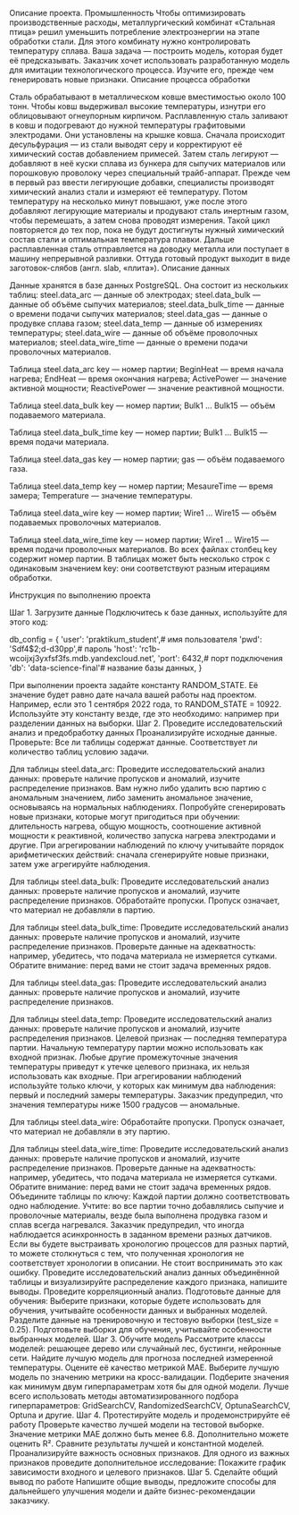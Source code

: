 Описание проекта. Промышленность
Чтобы оптимизировать производственные расходы, металлургический комбинат «Стальная птица» решил уменьшить потребление электроэнергии на этапе обработки стали. Для этого комбинату нужно контролировать температуру сплава. Ваша задача — построить модель, которая будет её предсказывать. Заказчик хочет использовать разработанную модель для имитации технологического процесса. Изучите его, прежде чем генерировать новые признаки.
Описание процесса обработки

Сталь обрабатывают в металлическом ковше вместимостью около 100 тонн. Чтобы ковш выдерживал высокие температуры, изнутри его облицовывают огнеупорным кирпичом. Расплавленную сталь заливают в ковш и подогревают до нужной температуры графитовыми электродами. Они установлены на крышке ковша.
Сначала происходит десульфурация — из стали выводят серу и корректируют её химический состав добавлением примесей. Затем сталь легируют — добавляют в неё куски сплава из бункера для сыпучих материалов или порошковую проволоку через специальный трайб-аппарат.
Прежде чем в первый раз ввести легирующие добавки, специалисты производят химический анализ стали и измеряют её температуру. Потом температуру на несколько минут повышают, уже после этого добавляют легирующие материалы и продувают сталь инертным газом, чтобы перемешать, а затем снова проводят измерения. Такой цикл повторяется до тех пор, пока не будут достигнуты нужный химический состав стали и оптимальная температура плавки.
Дальше расплавленная сталь отправляется на доводку металла или поступает в машину непрерывной разливки. Оттуда готовый продукт выходит в виде заготовок-слябов (англ. slab, «плита»).
Описание данных

Данные хранятся в базе данных PostgreSQL. Она состоит из нескольких таблиц:
steel.data_arc — данные об электродах;
steel.data_bulk — данные об объёме сыпучих материалов;
steel.data_bulk_time — данные о времени подачи сыпучих материалов;
steel.data_gas — данные о продувке сплава газом;
steel.data_temp — данные об измерениях температуры;
steel.data_wire — данные об объёме проволочных материалов;
steel.data_wire_time — данные о времени подачи проволочных материалов.

Таблица steel.data_arc
key — номер партии;
BeginHeat — время начала нагрева;
EndHeat — время окончания нагрева;
ActivePower — значение активной мощности;
ReactivePower — значение реактивной мощности.

Таблица steel.data_bulk
key — номер партии;
Bulk1 … Bulk15 — объём подаваемого материала.

Таблица steel.data_bulk_time
key — номер партии;
Bulk1 … Bulk15 — время подачи материала.

Таблица steel.data_gas
key — номер партии;
gas — объём подаваемого газа.

Таблица steel.data_temp
key — номер партии;
MesaureTime — время замера;
Temperature — значение температуры.

Таблица steel.data_wire
key — номер партии;
Wire1 … Wire15 — объём подаваемых проволочных материалов.

Таблица steel.data_wire_time
key — номер партии;
Wire1 … Wire15 — время подачи проволочных материалов.
Во всех файлах столбец key содержит номер партии. В таблицах может быть несколько строк с одинаковым значением key: они соответствуют разным итерациям обработки.

Инструкция по выполнению проекта

Шаг 1. Загрузите данные
Подключитесь к базе данных, используйте для этого код:

db_config = {
'user': 'praktikum_student',# имя пользователя
'pwd': 'Sdf4$2;d-d30pp',# пароль
'host': 'rc1b-wcoijxj3yxfsf3fs.mdb.yandexcloud.net',
'port': 6432,# порт подключения
'db': 'data-science-final'# название базы данных,
}
 
При выполнении проекта задайте константу RANDOM_STATE. Её значение будет равно дате начала вашей работы над проектом. Например, если это 1 сентября 2022 года, то RANDOM_STATE = 10922. Используйте эту константу везде, где это необходимо: например при разделении данных на выборки.
Шаг 2. Проведите исследовательский анализ и предобработку данных
Проанализируйте исходные данные. Проверьте:
Все ли таблицы содержат данные.
Соответствует ли количество таблиц условию задачи.

Для таблицы steel.data_arc:
Проведите исследовательский анализ данных: проверьте наличие пропусков и аномалий, изучите распределение признаков.
Вам нужно либо удалить всю партию с аномальным значением, либо заменить аномальное значение, основываясь на нормальных наблюдениях.
Попробуйте сгенерировать новые признаки, которые могут пригодиться при обучении: длительность нагрева, общую мощность, соотношение активной мощности к реактивной, количество запуска нагрева электродами и другие.
При агрегировании наблюдений по ключу учитывайте порядок арифметических действий: сначала сгенерируйте новые признаки, затем уже агрегируйте наблюдения.

Для таблицы steel.data_bulk:
Проведите исследовательский анализ данных: проверьте наличие пропусков и аномалий, изучите распределение признаков.
Обработайте пропуски. Пропуск означает, что материал не добавляли в партию.

Для таблицы steel.data_bulk_time:
Проведите исследовательский анализ данных: проверьте наличие пропусков и аномалий, изучите распределение признаков.
Проверьте данные на адекватность: например, убедитесь, что подача материала не измеряется сутками. Обратите внимание: перед вами не стоит задача временных рядов.

Для таблицы steel.data_gas:
Проведите исследовательский анализ данных: проверьте наличие пропусков и аномалий, изучите распределение признаков.

Для таблицы steel.data_temp:
Проведите исследовательский анализ данных: проверьте наличие пропусков и аномалий, изучите распределения признаков.
Целевой признак — последняя температура партии. Начальную температуру партии можно использовать как входной признак. Любые другие промежуточные значения температуры приведут к утечке целевого признака, их нельзя использовать как входные.
При агрегировании наблюдений используйте только ключи, у которых как минимум два наблюдения: первый и последний замеры температуры.
Заказчик предупредил, что значения температуры ниже 1500 градусов — аномальные.

Для таблицы steel.data_wire:
Обработайте пропуски. Пропуск означает, что материал не добавляли в эту партию.

Для таблицы steel.data_wire_time:
Проведите исследовательский анализ данных: проверьте наличие пропусков и аномалий, изучите распределение признаков.
Проверьте данные на адекватность: например, убедитесь, что подача материала не измеряется сутками. Обратите внимание: перед вами не стоит задача временных рядов.
Объедините таблицы по ключу:
Каждой партии должно соответствовать одно наблюдение.
Учтите: во все партии точно добавлялись сыпучие и проволочные материалы, везде была выполнена продувка газом и сплав всегда нагревался.
Заказчик предупредил, что иногда наблюдается асинхронность в заданном времени разных датчиков. Если вы будете выстраивать хронологию процессов для разных партий, то можете столкнуться с тем, что полученная хронология не соответствует хронологии в описании. Не стоит воспринимать это как ошибку.
Проведите исследовательский анализ данных объединённой таблицы и визуализируйте распределение каждого признака, напишите выводы.
Проведите корреляционный анализ.
Подготовьте данные для обучения:
Выберите признаки, которые будете использовать для обучения, учитывайте особенности данных и выбранных моделей.
Разделите данные на тренировочную и тестовую выборки (test_size = 0.25).
Подготовьте выборки для обучения, учитывайте особенности выбранных моделей.
Шаг 3. Обучите модель
Рассмотрите классы моделей: 
решающее дерево или случайный лес,
бустинги,
нейронные сети.
Найдите лучшую модель для прогноза последней измеренной температуры. Оцените её качество метрикой MAE. Выберите лучшую модель по значению метрики на кросс-валидации.
Подберите значения как минимум двум гиперпараметрам хотя бы для одной модели. Лучше всего использовать методы автоматизированного подбора гиперпараметров: GridSearchCV, RandomizedSearchCV, OptunaSearchCV, Optuna и другие.
Шаг 4. Протестируйте модель и продемонстрируйте её работу
Проверьте качество лучшей модели на тестовой выборке. Значение метрики MAE должно быть менее 6.8.
Дополнительно можете оценить R².
Сравните результаты лучшей и константной моделей.
Проанализируйте важность основных признаков.
Для одного из важных признаков проведите дополнительное исследование: 
Покажите график зависимости входного и целевого признаков.
Шаг 5. Сделайте общий вывод по работе
Напишите общие выводы, предложите способы для дальнейшего улучшения модели и дайте бизнес-рекомендации заказчику.